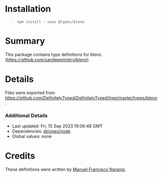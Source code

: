 # Installation
> `npm install --save @types/bleno`

# Summary
This package contains type definitions for bleno (https://github.com/sandeepmistry/bleno).

# Details
Files were exported from https://github.com/DefinitelyTyped/DefinitelyTyped/tree/master/types/bleno.

### Additional Details
 * Last updated: Fri, 15 Sep 2023 19:06:48 GMT
 * Dependencies: [@types/node](https://npmjs.com/package/@types/node)
 * Global values: none

# Credits
These definitions were written by [Manuel Francisco Naranjo](naranjo.manuel@gmail.com).

